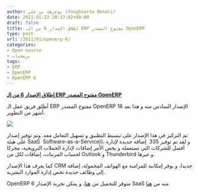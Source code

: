 ```yaml
---
author: يوغرطة بن علي (Youghourta Benali)
date: 2011-01-22 20:17:02+00:00
draft: false
title: إطلاق الإصدار 6 من الـ ERP مفتوح المصدر OpenERP
type: post
url: /2011/01/openerp-6/
categories:
- Open source
- برمجيات
tags:
- ERP
- OpenERP
- OpenERP 6
---
```


[**إطلاق الإصدار 6 من الـ ERP مفتوح المصدر OpenERP**](https://www.it-scoop.com/2011/01/openerp-6/)


أطلق فريق عمل الـ ERP مفتوح المصدر OpenERP الإصدار السادس منه و هذا بعد 18 أشهر من التطوير.

[![](http://www.openerp.com/sites/all/themes/openerp/logo.png)
](https://www.it-scoop.com/2011/01/openerp-6/)

تم التركيز في هذا الإصدار على تبسيط التطبيق و تسهيل التعامل معه. وتم توفير إصدار على هيئة SaaS  Software-as-a-Service))، و لقد تم توفير 335  إضافة جديدة لإدارة أفضل للشركات التي تستعمله و يخص الأمر إضافات لإدارة الحملات الترويجية، محركا لحساب المرتبات، إضافات لكل من Outlook و Thunderbird و غيرها.

كما يعرف هذا الإصدار CRM جديدا، و يوفر إمكانية للمزامنة مع الهواتف المحمولة، إضافة إلى وظائف جديدة تخص إدارة الموارد البشرية.

OpenERP 6 متوفر للتحميل من [هنا](http://www.openerp.com/downloads)، و يمكن تجربة الإصدار SaaS منه من [هنا](https://demo.my.openerp.com/?db=demo_1295496005&user=demo&password=demo&login_action=login)
